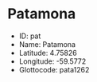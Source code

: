 # Patamona

* ID: pat 
* Name: Patamona 
* Latitude: 4.75826 
* Longitude: -59.5772 
* Glottocode: pata1262